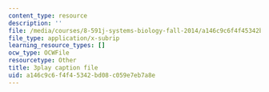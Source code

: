```yaml
---
content_type: resource
description: ''
file: /media/courses/8-591j-systems-biology-fall-2014/a146c9c6f4f45342bd08c059e7eb7a8e_lLY1u2aghIQ.vtt
file_type: application/x-subrip
learning_resource_types: []
ocw_type: OCWFile
resourcetype: Other
title: 3play caption file
uid: a146c9c6-f4f4-5342-bd08-c059e7eb7a8e
---
```

